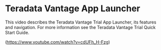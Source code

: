 # Teradata Vantage App Launcher

This video describes the Teradata Vantage Trial App Launcher, its features and navigation. For more information see the Teradata Vantage Trial Quick Start Guide.

(https://www.youtube.com/watch?v=cdUFh_H-Fzg)


